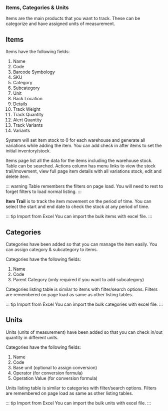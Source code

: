### Items, Categories & Units

Items are the main products that you want to track. These can be categorize and have assigned units of measurement.

## Items

Items have the following fields:

1. Name
2. Code
3. Barcode Symbology
4. SKU
5. Category
6. Subcategory
7. Unit
8. Rack Location
9. Details
10. Track Weight
11. Track Quantity
12. Alert Quantity
13. Track Variants
14. Variants

System will set item stock to 0 for each warehouse and generate all variations while adding the item. You can add check in after items to set the initial inventory/stock.

Items page list all the data for the items including the warehouse stock. Table can be searched. Actions column has menu links to view the stock trail/movement, view full page item details with all variations stock, edit and delete item.

::: warning
Table remembers the filters on page load. You will need to rest to forget filters to load normal listing.
:::

**Item Trail** is to track the item movement on the period of time. You can select the start and end date to check the stock at any period of time.

::: tip Import from Excel
You can import the bulk items with excel file.
:::

## Categories

Categories have been added so that you can manage the item easily. You can assign category & subcategory to items.

Categories have the following fields:

1. Name
2. Code
3. Parent Category (only required if you want to add subcategory)

Categories listing table is similar to items with filter/search options. Filters are remembered on page load as same as other listing tables.

::: tip Import from Excel
You can import the bulk categories with excel file.
:::

## Units

Units (units of measurement) have been added so that you can check in/out quantity in different units.

Categories have the following fields:

1. Name
2. Code
3. Base unit (optional to assign conversion)
4. Operator (for conversion formula)
5. Operation Value (for conversion formula)

Units listing table is similar to categories with filter/search options. Filters are remembered on page load as same as other listing tables.

::: tip Import from Excel
You can import the bulk units with excel file.
:::
